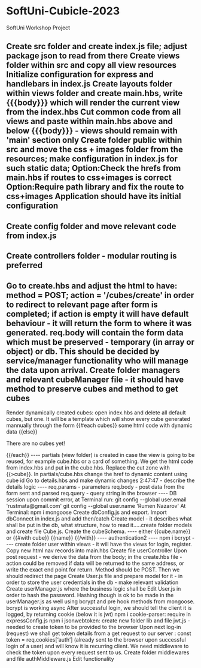 # SoftUni-Cubicle-2023
SoftUni Workshop Project

Create src folder and create index.js file; adjust package json to read from there
Create views folder within src and copy all view resources
Initialize configuration for express and handlebars in index.js
Create layouts folder within views folder and create main.hbs, write {{{body}}} which will render the current view from the index.hbs
Cut common code from all views and paste within main.hbs above and below {{{body}}} - views should remain with 'main' section only
Create folder public within src and move the css + images folder from the resources; make configuration in index.js for such static data; 
Option:Check the hrefs from main.hbs if routes to css+images is correct
Option:Require path library and fix the route to css+images
Application should have its initial configuration
----------
Create config folder and move relevant code from index.js
-----
Create controllers folder - modular routing is preferred
---
Go to create.hbs and adjust the html to have: method = POST; action = '/cubes/create' in order to redirect to relevant  page after form is completed; if action is empty it will have default behaviour - it will return the form to where it was generated. req.body will contain the form data which must be preserved - temporary (in array or object) or db. This should be decided by service/manager functionality who will manage the data upon arrival.
Create folder managers and relevant cubeManager file - it should have method to preserve cubes and method to get cubes
----
Render dynamically created cubes: open index.hbs and delete all default cubes, but one. It will be a template which will show every cube generated mannually through the form  {{#each cubes}}
    some html code with dynamic data
  {{else}}
  <p>There are no cubes yet!</p>
  {{/each}}
----
partials (view folder) is created in case the view is going to be reused, for example cube.hbs or a card of something. We get the html code from index.hbs and put in the cube.hbs. Replace the cut zone with {{>cube}}. In partials/cube.hbs change the href to dynamic content using cube id
Go to details.hbs and make dynamic changes
2:47:47 - describe the details logic
----
req.params - parameters
req.body - post data from the form sent and parsed
req.query - query string in the browser
----
DB session
upon commit error, at Terminal run:
git config --global user.email 'rustmata@gmail.com'
git config --global user.name 'Rumen Nazarov'
At Terminal:
npm i mongoose
Create dbConfig.js and export. Import dbConnect in index.js and add then/catch
Create model - it describes what shall be put in the db, what structure, how to read it.....create folder models and create file Cube.js. Create the cubeSchema.
----
either {{cube.name}}
or 
{{#with cube}}
{{name}}
{{/with}}
----
authentication2
----
npm i bcrypt
----
create folder user within views - it will have the views for login, register. Copy new html nav records into main.hbs
Create file userController
Upon post request - we derive the data from the body; in the create.hbs file - action could be removed if data will be returned to the same address, or write the exact end point for return. Method should be POST. Then we should redirect the page
Create User.js file and prepare model for it - in order to store the user credentials in the db - make relevant validation
Create userManager.js where the business logic shall be
Edit User.js in order to hash the password. Hashing though is ok to be made in the userManager.js as well using bcrypt and pre hook methods from mongoose. bcrypt is working async
After successful login, we should tell the client it is logged, by returning cookie (below it is jwt)
npm i cookie-parser: require in expressConfig.js
npm i jsonwebtoken: create new folder lib and file jwt.js - needed to create token to be provided to the browser
Upon next log-in (request) we shall get token details from a get request to our server : const token = req.cookies[‘auth’] (already sent to the browser upon successful login of a user)  and will know it is recurring client. We need middleware to check the token upon every request sent to us.
Create folder middlewares and file authMiddleware.js
Edit functionality












